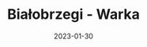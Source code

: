 ---
title: Białobrzegi - Warka
category: "Trasy dwudniowe"
rafting_time: 13 - 14
route_length: 45,7
price: 150
price_descrition: 
date: 2023-01-30
---